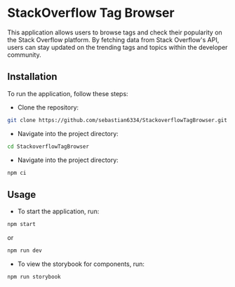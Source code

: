 # StackOverflow Tag Browser

This application allows users to browse tags and check their popularity on the Stack Overflow platform. By fetching data from Stack Overflow's API, users can stay updated on the trending tags and topics within the developer community.

## Installation

To run the application, follow these steps:

- Clone the repository:
```bash
git clone https://github.com/sebastian6334/StackoverflowTagBrowser.git
```

- Navigate into the project directory:
```bash
cd StackoverflowTagBrowser
```

- Navigate into the project directory:
```bash
npm ci
```

## Usage

- To start the application, run:
```bash
npm start
```
or
```bash
npm run dev
```
- To view the storybook for components, run:
```bash
npm run storybook
```
